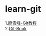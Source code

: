 # learn-git

1.[廖雪峰-Git教程](https://www.liaoxuefeng.com/wiki/0013739516305929606dd18361248578c67b8067c8c017b000?f=cleopard)  
2.[Git-Book](https://git-scm.com/book/zh/v2?f=cleopard)


